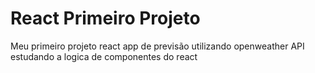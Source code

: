 # React Primeiro Projeto

Meu primeiro projeto react
app de previsão
utilizando openweather API
estudando a logica de componentes do react
